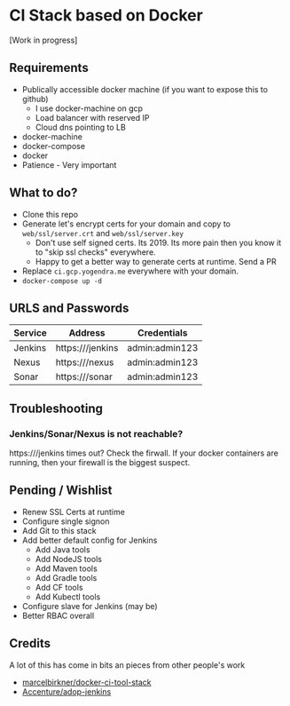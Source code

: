 # CI Stack based on Docker

[Work in progress]

## Requirements

- Publically accessible docker machine (if you want to expose this to github)
  - I use docker-machine on gcp
  - Load balancer with reserved IP
  - Cloud dns pointing to LB
- docker-machine
- docker-compose
- docker
- Patience - Very important

## What to do?

- Clone this repo
- Generate let's encrypt certs for your domain and copy to `web/ssl/server.crt` and `web/ssl/server.key`
  - Don't use self signed certs. Its 2019. Its more pain then you know it to "skip ssl checks" everywhere.
  - Happy to get a better way to generate certs at runtime. Send a PR
- Replace `ci.gcp.yogendra.me` everywhere with your domain.
- `docker-compose up -d`

## URLS and Passwords

| **Service** | **Address**              | **Credentials** |
| ----------- | ------------------------ | --------------- |
| Jenkins     | https://<domain>/jenkins | admin:admin123  |
| Nexus       | https://<domain>/nexus   | admin:admin123  |
| Sonar       | https://<domain>/sonar   | admin:admin123  |

## Troubleshooting

### Jenkins/Sonar/Nexus is not reachable?

https://<domain>/jenkins times out? Check the firwall. If your docker containers are running, then your firewall is the biggest suspect.

## Pending / Wishlist

- Renew SSL Certs at runtime
- Configure single signon
- Add Git to this stack
- Add better default config for Jenkins
  - Add Java tools
  - Add NodeJS tools
  - Add Maven tools
  - Add Gradle tools
  - Add CF tools
  - Add Kubectl tools
- Configure slave for Jenkins (may be)
- Better RBAC overall

## Credits

A lot of this has come in bits an pieces from other people's work

- [marcelbirkner/docker-ci-tool-stack](https://github.com/marcelbirkner/docker-ci-tool-stack)
- [Accenture/adop-jenkins](https://github.com/Accenture/adop-jenkins)
